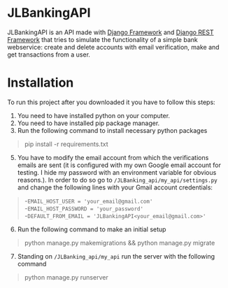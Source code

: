 # JLBankingAPI

JLBankingAPI is an API made with [Django Framework](https://www.django-rest-framework.org/) and [Django REST Framework](https://www.django-rest-framework.org/) that tries to simulate the functionality of a simple bank webservice: create and delete accounts with email verification, make and get transactions from a user.

# Installation

To run this project after you downloaded it you have to follow this steps:

1. You need to have installed python on your computer.
2. You need to have installed pip package manager.
3. Run the following command to install necessary python packages 
>pip install -r requirements.txt
5. You have to modify the email account from which the verifications emails are sent (it is configured with my own Google email account for testing. I hide my password with an environment variable for obvious reasons.). In order to do so go to `/JLBanking_api/my_api/settings.py` and change the following lines with your Gmail account credentials:
> -`EMAIL_HOST_USER = 'your_email@gmail.com'`<br/>-`EMAIL_HOST_PASSWORD = 'your_password'`<br/> -`DEFAULT_FROM_EMAIL = 'JLBankingAPI<your_email@gmail.com>'`
6. Run the following command to make an initial setup
>python manage.py makemigrations && python manage.py migrate
7. Standing on `/JLBanking_api/my_api` run the server with the following command
>python manage.py runserver
